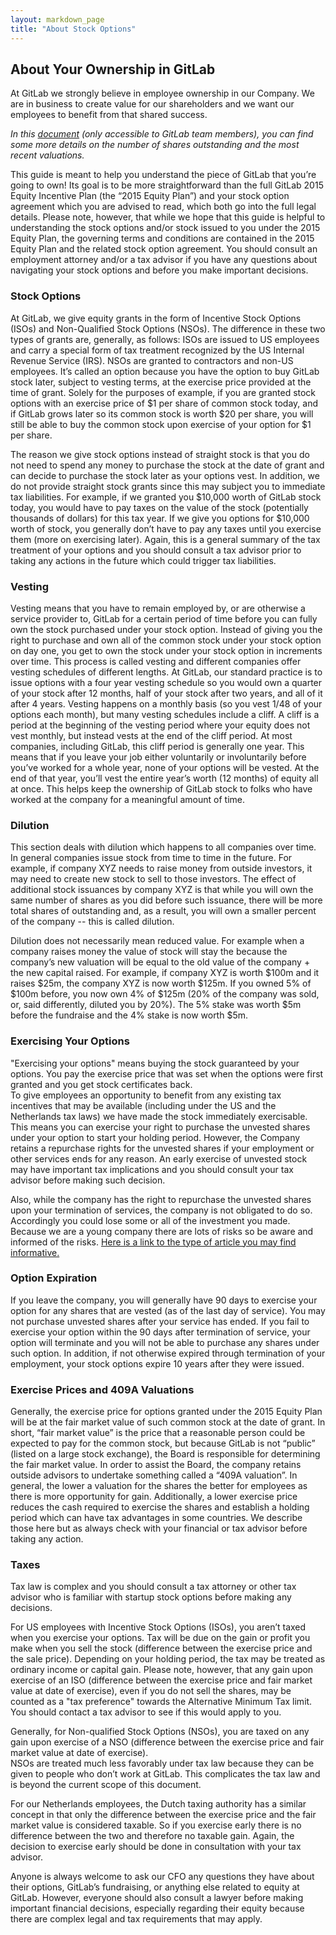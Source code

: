 ```yaml
---
layout: markdown_page
title: "About Stock Options"
---
```


## About Your Ownership in GitLab
At GitLab we strongly believe in employee ownership in our Company.  We are in business 
to create value for our shareholders and we want our employees to benefit from that shared success.

*In this [document](https://docs.google.com/document/d/1tS-HBzy9kYH1tIGPV3ivilyrmWAGPeqowV45m1zkxuQ/edit) (only accessible to GitLab team members), 
you can find some more details on the number of shares outstanding and the most recent valuations.*

This guide is meant to help you understand the piece of GitLab that you’re going to own! 
Its goal is to be more straightforward than the full GitLab 2015 Equity Incentive Plan 
(the “2015 Equity Plan”) and your stock option agreement which you are advised to read, 
which both go into the full legal details.  Please note, however, that while we hope that 
this guide is helpful to understanding the stock options and/or stock issued to you under 
the 2015 Equity Plan, the governing terms and conditions are contained in the 2015 Equity 
Plan and the related stock option agreement.  You should consult an employment attorney 
and/or a tax advisor if you have any questions about navigating your stock options and 
before you make important decisions.


### Stock Options
At GitLab, we give equity grants in the form of Incentive Stock Options (ISOs) and 
Non-Qualified Stock Options (NSOs).  The difference in these two types of grants are, 
generally, as follows:  ISOs are issued to US employees and carry a special form of 
tax treatment recognized by the US Internal Revenue Service (IRS).  NSOs are granted 
to contractors and non-US employees.  It’s called an option because you have the option 
to buy GitLab stock later, subject to vesting terms, at the exercise price provided at 
the time of grant.  Solely for the purposes of example, if you are granted stock options 
with an exercise price of $1 per share of common stock today, and if GitLab grows later 
so its common stock is worth $20 per share, you will still be able to buy the common 
stock upon exercise of your option for $1 per share.


The reason we give stock options instead of straight stock is that you do not need to
spend any money to purchase the stock at the date of grant and can decide to purchase 
the stock later as your options vest.  In addition, we do not provide straight stock grants 
since this may subject you to immediate tax liabilities.  For example, if we granted you 
$10,000 worth of GitLab stock today, you would have to pay taxes on the value of the stock 
(potentially thousands of dollars) for this tax year.  If we give you options for $10,000 
worth of stock, you generally don’t have to pay any taxes until you exercise them (more 
on exercising later).  Again, this is a general summary of the tax treatment of your 
options and you should consult a tax advisor prior to taking any actions in the future 
which could trigger tax liabilities.


### Vesting
Vesting means that you have to remain employed by, or are otherwise a service provider 
to, GitLab for a certain period of time before you can fully own the stock purchased 
under your stock option.  Instead of giving you the right to purchase and own all of 
the common stock under your stock option on day one, you get to own the stock under 
your stock option in increments over time. This process is called vesting and different 
companies offer vesting schedules of different lengths.  At GitLab, our standard practice 
is to issue options with a four year vesting schedule so you would own a quarter of your 
stock after 12 months, half of your stock after two years, and all of it after 4 years.
Vesting happens on a monthly basis (so you vest 1/48 of your options each month), but 
many vesting schedules include a cliff.  A cliff is a period at the beginning of the 
vesting period where your equity does not vest monthly, but instead vests at the end of 
the cliff period.  At most companies, including GitLab, this cliff period is generally 
one year.  This means that if you leave your job either voluntarily or involuntarily 
before you’ve worked for a whole year, none of your options will be vested.  At the end 
of that year, you’ll vest the entire year’s worth (12 months) of equity all at once. 
This helps keep the ownership of GitLab stock to folks who have worked at the company 
for a meaningful amount of time.


### Dilution
This section deals with dilution which happens to all companies over time.  In general 
companies issue  stock from time to time in the future.  For example, if company XYZ needs 
to raise money from outside investors, it may need to create new stock to sell to those 
investors. The effect of additional stock issuances by company XYZ is that while you 
will own the same number of shares as you did before such issuance, there will be more 
total shares of outstanding and, as a result, you will own a smaller percent of the 
company -- this is called dilution.  

Dilution does not necessarily mean reduced value.  For example when a company raises 
money the value of stock will stay the because the company’s new valuation will be equal 
to the old value of the company + the new capital raised. For example, if company XYZ 
is worth $100m and it raises $25m, the company XYZ is now worth $125m. If you owned 5% 
of $100m before, you now own 4% of $125m (20% of the company was sold, or, said differently, 
diluted you by 20%). The 5% stake was worth $5m before the fundraise and the 4% stake is now worth $5m.

### Exercising Your Options
"Exercising your options" means buying the stock guaranteed by your options. You pay 
the exercise price that was set when the options were first granted and you get stock 
certificates back.  
To give employees an opportunity to benefit from any existing tax incentives that may 
be available (including under the US and the Netherlands tax laws) we have made the stock 
immediately exercisable. This means you can exercise your right to purchase the unvested
shares under your option to start your holding period.  However, the Company retains a 
repurchase rights for the unvested shares if your employment or other services ends for 
any reason.  An early exercise of unvested stock may have important tax implications and
you should consult your tax advisor before making such decision.

Also, while the company has the right to repurchase the unvested shares upon your 
termination of services, the company is not obligated to do so.  Accordingly you could 
lose some or all of the investment you made.  Because we are a young company there are 
lots of risks so be aware and informed of the risks.  [Here is a link to the type of 
article you may find informative.](https://www.quora.com/What-is-the-truth-behind-9-out-of-10-startups-fail) 


### Option Expiration
If you leave the company, you will generally have 90 days to exercise your option 
for any shares that are vested (as of the last day of service).  You may not purchase
unvested shares after your service has ended.  If you fail to exercise your option 
within the 90 days after termination of service, your option will terminate and you 
will not be able to purchase any shares under such option.  In addition, if not otherwise 
expired through termination of your employment, your stock options expire 10 years after 
they were issued.

### Exercise Prices and 409A Valuations
Generally, the exercise price for options granted under the 2015 Equity Plan will be 
at the fair market value of such common stock at the date of grant.  In short, “fair 
market value” is the price that a reasonable person could be expected to pay for the 
common stock, but because GitLab is not “public” (listed on a large stock exchange), 
the Board is responsible for determining the fair market value.  In order to assist 
the Board, the company retains outside advisors to undertake something called a “409A 
valuation”.  In general, the lower a valuation for the shares 
the better for employees as there is more opportunity for gain.  Additionally, a lower 
exercise price reduces the cash required to exercise the shares and establish a holding 
period which can have tax advantages in some countries.  We describe those here 
but as always check with your financial or tax advisor before taking any action. 


### Taxes
Tax law is complex and you should consult a tax attorney or other tax advisor who is 
familiar with startup stock options before making any decisions.

For US employees with Incentive Stock Options (ISOs), you aren’t taxed when you exercise 
your options.  Tax will be due on the gain or profit you make when you sell the stock 
(difference between the exercise price and the sale price).  Depending on your holding period,
the tax may be treated as ordinary income or capital gain.  Please note, however, that any 
gain upon exercise of an ISO (difference between the exercise price and fair market value 
at date of exercise), even if you do not sell the shares, may be counted as a "tax preference"
towards the Alternative Minimum Tax limit.  You should contact a tax advisor to see if 
this would apply to you. 

Generally, for Non-qualified Stock Options (NSOs), you are taxed on any gain upon exercise
of a NSO (difference between the exercise price and fair market value at date of exercise).  
NSOs are treated much less favorably under tax law because they can be given to people who
don’t work at GitLab. This complicates the tax law and is beyond the current scope of this 
document.

For our Netherlands employees, the Dutch taxing authority has a similar concept in that 
only the difference between the exercise price and the fair market value is considered taxable.  So if
you exercise early there is no difference between the two and therefore no taxable gain.
Again, the decision to exercise early should be done in consultation with your tax advisor.

Anyone is always welcome to ask our CFO any questions they have about their options, 
 GitLab’s fundraising, or anything else related to equity at GitLab. However, everyone should
 also consult a lawyer before making important financial decisions, especially regarding 
 their equity because there are complex legal and tax requirements that may apply.
